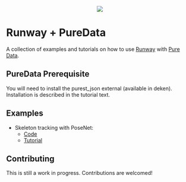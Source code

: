 <p align="center">
  <img src="https://runway.nyc3.digitaloceanspaces.com/assets/github/cover_runway_puredata_github.jpg">
</p>

# Runway + PureData

A collection of examples and tutorials on how to use [Runway](https://runwayapp.ai/) with [Pure Data](https://puredata.info/).

## PureData Prerequisite

You will need to install the purest_json external (available in deken). Installation is described in the tutorial text.

## Examples

- Skeleton tracking with PoseNet:
  - [Code](/posenet)
  - [Tutorial](/posenet/README.md)

## Contributing

This is still a work in progress. Contributions are welcomed!
